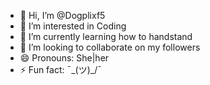 - 👋 Hi, I’m @Dogplixf5
- 👀 I’m interested in Coding
- 🌱 I’m currently learning how to handstand
- 💞️ I’m looking to collaborate on my followers
- 😄 Pronouns: She|her
- ⚡ Fun fact: ¯\_(ツ)_/¯

<!---
Dogplixf5/Dogplixf5 is a ✨ special ✨ repository because its `README.md` (this file) appears on your GitHub profile.
You can click the Preview link to take a look at your changes.
--->
